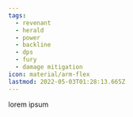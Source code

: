 ```yaml
---
tags:
  - revenant
  - herald
  - power
  - backline
  - dps
  - fury
  - damage mitigation
icon: material/arm-flex
lastmod: 2022-05-03T01:28:13.665Z
---
```

lorem ipsum